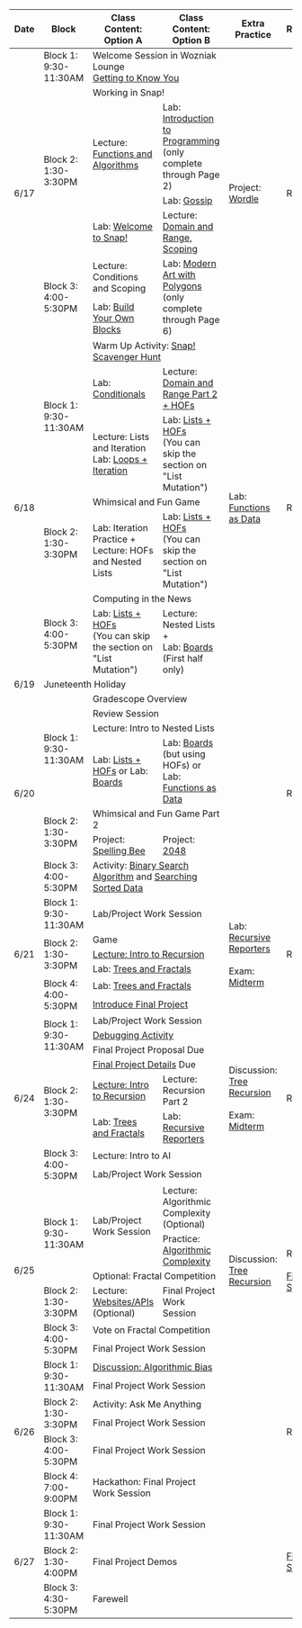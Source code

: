 <table class="table table-bordered schedule-table">
  <thead>
    <tr>
      <th>Date</th>
      <th>Block</th>
      <th>Class Content: Option A</th>
      <th>Class Content: Option B</th>
      <th>Extra Practice</th>
      <th>Resources/Links</th>
    </tr>
  </thead>
  <tbody class="js-scheduleContent">
    <tr>
      <td rowspan = "7">6/17</td>
      <td>Block 1: 9:30-11:30AM</td>
      <td colspan = "2">Welcome Session in Wozniak Lounge <br/><a href="https://forms.gle/U8n623wJ3tb1U6DK7">Getting to Know You</a></td>
      <td rowspan = "7">Project: <a href="https://docs.google.com/document/d/14yTQOcw_RqoeyT5H0eQZNCjQj1QWi84-KD8yaVftsCQ/edit">Wordle</a></td>
      <td rowspan = "7">Reflection: <a href="https://forms.gle/vApBKmS3hwZcfAPy9">Day 1</a></td>
    </tr>
    <tr>
      <td rowspan = "4">Block 2: 1:30-3:30PM</td>
      <td colspan = "2">Working in Snap!</td>
    </tr>
    <tr>
      <td rowspan = "2">Lecture: <a href="https://docs.google.com/presentation/d/1JNsDRrr9ccE3mXnRKIvmXeAyBGE93W4gewTUYOAivFA/edit?usp=sharing">Functions and Algorithms</a></td>
      <td>Lab: <a href="https://bjc.edc.org/bjc-r/cur/programming/1-introduction/1-building-an-app/1-creating-a-snap-account.html?topic=nyc_bjc%2F1-intro-loops.topic&course=bjc4nyc.html&novideo&noassignment">Introduction to Programming</a><br/>(only complete through Page 2)
      </td>
    </tr>
    <tr>
      <td>Lab: <a href="https://bjc.edc.org/bjc-r/cur/programming/1-introduction/2-gossip-and-greet/1-pair-programming.html?topic=nyc_bjc%2F1-intro-loops.topic&course=bjc4nyc.html&novideo&noassignment">Gossip</a></td>
    </tr>
    <tr>
      <td>Lab: <a href="https://cs10.org/bjc-r/llab/html/topic.html?1&2&3&topic=berkeley_bjc%2Fintro_pair%2F1-introduction.topic&course&novideo&noreading&noassignment">Welcome to Snap!</a></td>
      <td>Lecture: <a href="https://docs.google.com/presentation/d/1nCbASO4tRndnURuD8jf4-3m8Ul5umsCrjhFqpV2LGQg/edit#slide=id.g273b829c944_0_407">Domain and Range, Scoping</a>
      </td>
    </tr>
    <tr>
      <td rowspan = "2">Block 3: 4:00-5:30PM</td>
      <td>Lecture: Conditions and Scoping</td>
      <td rowspan = "2">Lab: <a href="https://bjc.edc.org/bjc-r/cur/programming/1-introduction/3-drawing/1-exploring-motion.html?topic=nyc_bjc%2F1-intro-loops.topic&course=bjc4nyc.html&novideo&noassignment">Modern Art with Polygons</a><br/>(only complete through Page 6)</td>
    </tr>
    <tr>
      <td>Lab: <a href="https://cs10.org/bjc-r/cur/programming/loops/repeat-n/introduction-to-repeat-n.html?1&2&2&3&topic=berkeley_bjc%2Fintro_pair%2F2-loops-variables.topic&course=cs10_fa21.html&novideo&noreading&noassignment">Build Your Own Blocks</a></td>
    </tr>
    <tr>
      <td rowspan = "7">6/18</td>
      <td rowspan = "3">Block 1: 9:30-11:30AM</td>
      <td colspan = "2">Warm Up Activity: <a href="https://docs.google.com/document/d/e/2PACX-1vRNEOfcpEgIyjWxmMq-2nuLP999fEM_advfFTtcAl1lRaKDX8Yc72NoO5zAZweuOaVy8LIS_R_RvrxD/pub">Snap! Scavenger Hunt</a></td>
      <td rowspan = "7">Lab: <a href="https://cs10.org/bjc-r/llab/html/topic.html?topic=berkeley_bjc%2Fhofs%2Fhofs-practice.topic&course&novideo&noreading&noassignment">Functions as Data</a></td>
      <td rowspan = "7">Reflection: <a href="https://forms.gle/9eauViDzEPUUtLcJ6">Day 2</a></td>
    </tr>
    <tr>
      <td>Lab: <a href="https://cs10.org/bjc-r/llab/html/topic.html?topic=berkeley_bjc%2Fintro_pair%2F2-conditionals-testing-su21.topic&course=cs10_fa21.html&novideo&noreading&noassignment">Conditionals</a></td>
      <td>Lecture: <a href="https://docs.google.com/presentation/d/1DcPKgc2Oqn37eUy9epi8jAnNTcR6XnYSlABalvROFf8/edit#slide=id.g2e67ce7e55a_0_48">Domain and Range Part 2 + HOFs</a></td>
    </tr>
    <tr>
      <td>Lecture: Lists and Iteration <br/>
      Lab: <a href="https://snap.berkeley.edu/snap/snap.html#present:Username=jedi_force&ProjectName=Lab%3a%20Lists%20%2b%20Loops&editMode&noRun">Loops + Iteration</a></td>
      <td>Lab: <a href="https://cs10.org/bjc-r/topic/topic.html?topic=berkeley_bjc/lists/lists-I.topic&course=cs10_su19.html&novideo&noreading&noassignment">Lists + HOFs</a><br/>(You can skip the section on "List Mutation")</td>
    </tr>
    <tr>
      <td rowspan = "2">Block 2: 1:30-3:30PM</td>
      <td colspan = "2">Whimsical and Fun Game</td>
    </tr>
    <tr>
      <td>Lab: Iteration Practice +<br/>Lecture: HOFs and Nested Lists</td>
      <td>Lab: <a href="https://cs10.org/bjc-r/topic/topic.html?topic=berkeley_bjc/lists/lists-I.topic&course=cs10_su19.html&novideo&noreading&noassignment">Lists + HOFs</a><br/>(You can skip the section on "List Mutation")</td>
    </tr>
    <tr>
      <td rowspan = "2">Block 3: 4:00-5:30PM</td>
      <td colspan = "2">Computing in the News</td>
    </tr>
    <tr> 
      <td>Lab: <a href="https://cs10.org/bjc-r/topic/topic.html?topic=berkeley_bjc/lists/lists-I.topic&course=cs10_su19.html&novideo&noreading&noassignment">Lists + HOFs</a><br/>(You can skip the section on "List Mutation")</td>
      <td>Lecture: Nested Lists +<br/>Lab: <a href="https://cs10.org/bjc-r/topic/topic.html?topic=berkeley_bjc/lists/tic-tac-toe.topic&course=&novideo&noreading&noassignment">Boards</a> (First half only)</td>
    </tr>
    <tr>
      <td>6/19</td>
      <td colspan = "5">Juneteenth Holiday</td>
    </tr>
    <tr>
      <td rowspan = "7">6/20</td>
      <td rowspan = "4">Block 1: 9:30-11:30AM</td>
      <td colspan = "2">Gradescope Overview</td>
      <td rowspan = "7"></td>
      <td rowspan = "7">Reflection: <a href="https://docs.google.com/forms/d/e/1FAIpQLSfDmmV5JFi5PrzmFYoQDPl4ggTDaq9lWt-j0mlqRdu6jXfing/viewform">Day 3</a></td>
    </tr>
    <tr>
      <td colspan = "2">Review Session</td>
    </tr>
    <tr>
      <td colspan = "2">Lecture: Intro to Nested Lists</td>
    </tr>
    <tr>
      <td>Lab: <a href="https://cs10.org/bjc-r/topic/topic.html?topic=berkeley_bjc/lists/lists-I.topic&course=cs10_su19.html&novideo&noreading&noassignment">Lists + HOFs</a> or Lab: <a href="https://cs10.org/bjc-r/topic/topic.html?topic=berkeley_bjc/lists/tic-tac-toe.topic&course=&novideo&noreading&noassignment">Boards</a></td>
      <td>Lab: <a href="https://cs10.org/bjc-r/topic/topic.html?topic=berkeley_bjc/lists/tic-tac-toe.topic&course=&novideo&noreading&noassignment">Boards</a> (but using HOFs) or Lab: <a href="https://cs10.org/bjc-r/llab/html/topic.html?topic=berkeley_bjc%2Fhofs%2Fhofs-practice.topic&course&novideo&noreading&noassignment">Functions as Data</a></td>
    </tr>
    <tr>
      <td rowspan = "2">Block 2: 1:30-3:30PM</td>
      <td colspan = "2">Whimsical and Fun Game Part 2</td>
    </tr>
    <tr>
      <td>Project: <a href="https://docs.google.com/document/d/180psa7QELpesRzubYGV-1REMECGmFItsMSA2R8siIZA/edit#heading=h.casab6a7p3lb">Spelling Bee</a></td>
      <td>Project: <a href="https://docs.google.com/document/d/16quGw0eUFT__z67uH7NLr-twGBnXriL4SEIkn0XBLaM/edit">2048</a></td>
    </tr>
    <tr>
      <td>Block 3: 4:00-5:30PM</td>
      <td colspan = "2">Activity: <a href="https://www.csfieldguide.org.nz/en/interactives/sorting-algorithms/">Binary Search Algorithm</a> and <a href="https://cs10.org/bjc-r/cur/programming/algorithms/algorithms-in-snap.html?topic=berkeley_bjc%2Fareas%2Falgorithms.topic&course&novideo&noreading&noassignment">Searching Sorted Data</a></td>
    </tr>
    <tr>
      <td rowspan = "6">6/21</td>
      <td>Block 1: 9:30-11:30AM</td>
      <td colspan = "2">Lab/Project Work Session</td>
      <td rowspan = "6">Lab: <a href="https://cs10.org/bjc-r/topic/topic.html?topic=berkeley_bjc/recur/recursive-reporters-part1.topic&course=&novideo&noreading&noassignment">Recursive Reporters</a><br/><br/>Exam: <a href="https://drive.google.com/file/d/1i0zZXSi5d46Bahaee3EIPGU9ckVQjOUN/view">Midterm</a></td>
      <td rowspan = "6">Reflection: <a href="https://docs.google.com/forms/d/e/1FAIpQLSd2JXJSOnpo83lk0fqApwqLbZLswBYUe4fkGEQaa_zi4anF7A/viewform">Day 4</a></td>
    </tr>
    <tr>
      <td rowspan = "3">Block 2: 1:30-3:30PM</td>
      <td colspan = "2">Game</td>
    </tr>
    <tr>
      <td colspan = "2"><a href="https://docs.google.com/presentation/d/1j9doG5uTGYxsFeGp3PNs3ypOowmckEKe6nYhW33dc8s/edit#slide=id.p">Lecture: Intro to Recursion</a></td>
    </tr>
    <tr>
      <td colspan = "2">Lab: <a href="https://cs10.org/bjc-r/topic/topic.html?topic=berkeley_bjc/recur/recursion-trees-fractals.topic&course=&novideo&noreading&noassignment">Trees and Fractals</a></td>
    </tr>
    <tr>
      <td rowspan = "2">Block 4: 4:00-5:30PM</td>
      <td colspan = "2">Lab: <a href="https://cs10.org/bjc-r/topic/topic.html?topic=berkeley_bjc/recur/recursion-trees-fractals.topic&course=&novideo&noreading&noassignment">Trees and Fractals</a></td>
    </tr>
    <tr>
      <td colspan = "2"><a href="https://cs10.org/bjc-su24/assignment/?https://docs.google.com/document/d/e/2PACX-1vQq4dWbwm0pTyZMGIpEnj5cAivkYXM_b5IoLlXL9TI2BuAiLuhsBuFuFz787cxMdxRNBF_1AmH5mY9P/pub">Introduce Final Project</a></td>
    </tr>
    <tr>
      <td rowspan = "8">6/24</td>
      <td rowspan = "3">Block 1: 9:30-11:30AM</td>
      <td colspan = "2">Lab/Project Work Session</td>
      <td rowspan = "8">Discussion: <a href="https://docs.google.com/document/d/15mPLV6plJDJmFJgpsitVBMKP8PlA9E33sxH4gslFKN0/edit">Tree Recursion</a><br/><br/>Exam: <a href="https://drive.google.com/file/d/1i0zZXSi5d46Bahaee3EIPGU9ckVQjOUN/view">Midterm</a></td>
      <td rowspan = "8">Reflection: <a href="https://forms.gle/XYrHsJ6FuuTkfs7NA">Day 5</a></td>
    </tr>
    <tr>
      <td colspan = "2"><a href="https://snap.berkeley.edu/snap/snap.html#present:Username=amycastillo&ProjectName=debugging%20activity">Debugging Activity</a></td>
    </tr>
    <tr>
      <td colspan = "2">Final Project Proposal Due</td>
    </tr>
    <tr>
      <td rowspan = "3">Block 2: 1:30-3:30PM</td>
      <td colspan = "2"><a href = "https://docs.google.com/forms/d/e/1FAIpQLSed3EzDe6WRomyIDhf5FWVs37xSXYpML1ZKy-F3KSUCM0-WlQ/viewform?usp=sharing">Final Project Details</a> Due</td>
    </tr>
    <tr>
      <td><a href="https://docs.google.com/presentation/d/1j9doG5uTGYxsFeGp3PNs3ypOowmckEKe6nYhW33dc8s/edit#slide=id.p">Lecture: Intro to Recursion</a></td>
      <td>Lecture: Recursion Part 2</td>
    </tr>
    <tr>
      <td>Lab: <a href="https://cs10.org/bjc-r/topic/topic.html?topic=berkeley_bjc/recur/recursion-trees-fractals.topic&course=&novideo&noreading&noassignment">Trees and Fractals</a></td>
      <td>Lab: <a href= "https://cs10.org/bjc-r/topic/topic.html?topic=berkeley_bjc/recur/recursive-reporters-part1.topic&course=&novideo&noreading&noassignment">Recursive Reporters</a></td>
    </tr>
    <tr>
      <td rowspan = "2">Block 3: 4:00-5:30PM</td>
      <td colspan = "2">Lecture: Intro to AI</td>
    </tr>
    <tr>
      <td colspan = "2">Lab/Project Work Session</td>
    </tr>
    <tr>
      <td rowspan = "6">6/25</td>
      <td rowspan = "3">Block 1: 9:30-11:30AM</td>
      <td rowspan = "2">Lab/Project Work Session</td>
      <td>Lecture: Algorithmic Complexity (Optional)</td>
      <td rowspan = "6">Discussion: <a href="https://docs.google.com/document/d/15mPLV6plJDJmFJgpsitVBMKP8PlA9E33sxH4gslFKN0/edit">Tree Recursion</a></td>
      <td rowspan = "6">Reflection: <a href="https://docs.google.com/forms/d/e/1FAIpQLSff17oGIlq-Jzxr4rzsDpU9rfd4gnXUe2SBm_njzDMlk7Wv5A/viewform">Day 6</a><br/><br/><a href="https://docs.google.com/document/d/198_8e-xAoX0U790ZonW18KCLuXEPfblDYLBvKDIECcM/edit">Final Project Spec</a></td>
    </tr>
    <tr>
      <td>Practice:<a href="https://docs.google.com/document/d/1aMf_Cdq8euuGD5g-4fRjra3miXztUeGTUAC7jfVOAC4/edit"> Algorithmic Complexity</a></td>
    </tr>
    <tr>
      <td colspan = "2">Optional: Fractal Competition</td>
    </tr>
    <tr>
      <td>Block 2: 1:30-3:30PM</td>
      <td>Lecture: <a href="https://docs.google.com/presentation/d/13ABVFG4lNB7k_JxOO6i2tVzsFQeCFGVJyStq8Ju3Bl8/edit?usp=sharing">Websites/APIs</a> (Optional)</td>
      <td>Final Project Work Session</td>
    </tr>
    <tr>
      <td rowspan = "2">Block 3: 4:00-5:30PM</td>
      <td colspan = "2">Vote on Fractal Competition</td>
    </tr>
    <tr>
      <td colspan = "2">Final Project Work Session</td>
    </tr>
    <tr>
      <td rowspan = "6">6/26</td>
      <td rowspan = "2">Block 1: 9:30-11:30AM</td>
      <td colspan = "2"><a href="https://docs.google.com/presentation/d/19nH0BlJab-fX6KRXuVT4e3P8FW0pId8wAfT0XmeS9sA/edit#slide=id.p">Discussion: Algorithmic Bias</a></td>
      <td rowspan = "6"></td>
      <td rowspan = "6">Reflection: <a href="https://docs.google.com/forms/d/e/1FAIpQLSct2KdjELQnAaDdaAOny-OkNxrVuRyg3zgqdEj1gYysJpprsQ/viewform">Day 7</a></td>
    </tr>
    <tr>
      <td colspan = "2">Final Project Work Session</td>
    </tr>
    <tr>
      <td rowspan = "2">Block 2: 1:30-3:30PM</td>
      <td colspan = "2">Activity: Ask Me Anything</td>
    </tr>
    <tr>
      <td colspan = "2">Final Project Work Session</td>
    </tr>
    <tr>
      <td>Block 3: 4:00-5:30PM</td>
      <td colspan = "2">Final Project Work Session</td>
    </tr>
    <tr>
      <td>Block 4: 7:00-9:00PM</td>
      <td colspan = "2">Hackathon: Final Project Work Session</td>
    </tr>
    <tr>
      <td rowspan = "3">6/27</td>
      <td>Block 1: 9:30-11:30AM</td>
      <td colspan = "2">Final Project Work Session</td>
      <td rowspan = "3"></td>
      <td rowspan = "3"><a href="https://docs.google.com/forms/d/1UkqJbqIkJ-Dtwqa7OD4XB6I14zmP5kBQgCfFC-sChVk/edit">Final Project Submission Form</a></td>
    </tr>
    <tr>
      <td>Block 2: 1:30-4:00PM</td>
      <td colspan = "2">Final Project Demos</td>
    </tr>
    <tr>
      <td>Block 3: 4:30-5:30PM</td>
      <td colspan = "2">Farewell</td>
    </tr>
  </tbody>
</table>
